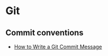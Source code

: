 # Git

## Commit conventions

* [How to Write a Git Commit Message](https://chris.beams.io/posts/git-commit/)
